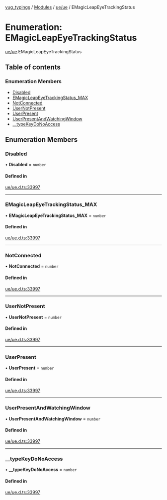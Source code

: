 [yug_typings](../README.md) / [Modules](../modules.md) / [ue/ue](../modules/ue_ue.md) / EMagicLeapEyeTrackingStatus

# Enumeration: EMagicLeapEyeTrackingStatus

[ue/ue](../modules/ue_ue.md).EMagicLeapEyeTrackingStatus

## Table of contents

### Enumeration Members

- [Disabled](ue_ue.EMagicLeapEyeTrackingStatus.md#disabled)
- [EMagicLeapEyeTrackingStatus\_MAX](ue_ue.EMagicLeapEyeTrackingStatus.md#emagicleapeyetrackingstatus_max)
- [NotConnected](ue_ue.EMagicLeapEyeTrackingStatus.md#notconnected)
- [UserNotPresent](ue_ue.EMagicLeapEyeTrackingStatus.md#usernotpresent)
- [UserPresent](ue_ue.EMagicLeapEyeTrackingStatus.md#userpresent)
- [UserPresentAndWatchingWindow](ue_ue.EMagicLeapEyeTrackingStatus.md#userpresentandwatchingwindow)
- [\_\_typeKeyDoNoAccess](ue_ue.EMagicLeapEyeTrackingStatus.md#__typekeydonoaccess)

## Enumeration Members

### Disabled

• **Disabled** = `number`

#### Defined in

[ue/ue.d.ts:33997](https://github.com/YugMetaverse/yug_typings/blob/b7d9b19/ue/ue.d.ts#L33997)

___

### EMagicLeapEyeTrackingStatus\_MAX

• **EMagicLeapEyeTrackingStatus\_MAX** = `number`

#### Defined in

[ue/ue.d.ts:33997](https://github.com/YugMetaverse/yug_typings/blob/b7d9b19/ue/ue.d.ts#L33997)

___

### NotConnected

• **NotConnected** = `number`

#### Defined in

[ue/ue.d.ts:33997](https://github.com/YugMetaverse/yug_typings/blob/b7d9b19/ue/ue.d.ts#L33997)

___

### UserNotPresent

• **UserNotPresent** = `number`

#### Defined in

[ue/ue.d.ts:33997](https://github.com/YugMetaverse/yug_typings/blob/b7d9b19/ue/ue.d.ts#L33997)

___

### UserPresent

• **UserPresent** = `number`

#### Defined in

[ue/ue.d.ts:33997](https://github.com/YugMetaverse/yug_typings/blob/b7d9b19/ue/ue.d.ts#L33997)

___

### UserPresentAndWatchingWindow

• **UserPresentAndWatchingWindow** = `number`

#### Defined in

[ue/ue.d.ts:33997](https://github.com/YugMetaverse/yug_typings/blob/b7d9b19/ue/ue.d.ts#L33997)

___

### \_\_typeKeyDoNoAccess

• **\_\_typeKeyDoNoAccess** = `number`

#### Defined in

[ue/ue.d.ts:33997](https://github.com/YugMetaverse/yug_typings/blob/b7d9b19/ue/ue.d.ts#L33997)

